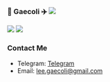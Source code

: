 ### 👋 Gaecoli ✈️ ![](https://views.whatilearened.today/views/github/gaecoli/gaecoli.svg)

![](https://github-readme-stats.vercel.app/api?username=gaecoli&show_icons=true&line_height=21&show_icons=true&theme=vue&hide_border=true)
![](https://github-readme-stats.vercel.app/api/top-langs/?username=gaecoli&show_icons=true&layout=compact&theme=vue&hide_border=true&hide=html,css)

### Contact Me
- Telegram: [Telegram](https://t.me/guyulee)
- Email: lee.gaecoli@gmail.com
